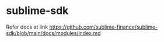 # sublime-sdk

Refer docs at link
https://github.com/sublime-finance/sublime-sdk/blob/main/docs/modules/index.md
